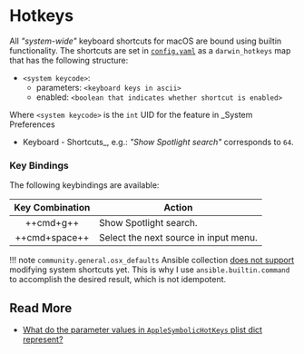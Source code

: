 # Hotkeys

All _"system-wide"_ keyboard shortcuts for macOS are bound using builtin
functionality. The shortcuts are set in
[`config.yaml`](https://github.com/shmileee/dotfiles/blob/master/scripts/common/ansible/config.yaml)
as a `darwin_hotkeys` map that has the following structure:

- `<system keycode>`:
    - parameters: `<keyboard keys in ascii>`
    - enabled: `<boolean that indicates whether shortcut is enabled>`

Where `<system keycode>` is the `int` UID for the feature in _System Preferences
- Keyboard - Shortcuts_, e.g.: _"Show Spotlight search"_ corresponds to `64`.

### Key Bindings

The following keybindings are available: 

| Key Combination | Action                         |
|:---------------:|--------------------------------|
| ++cmd+g++   | Show Spotlight search. |
| ++cmd+space++   | Select the next source in input menu. |

!!! note
    `community.general.osx_defaults` Ansible collection [does not
    support](https://github.com/ansible-collections/community.general/pull/3420)
    modifying system shortcuts yet. This is why I use `ansible.builtin.command`
    to accomplish the desired result, which is not idempotent.

## Read More
- [What do the parameter values in `AppleSymbolicHotKeys` plist dict
  represent?](https://microeducate.tech/what-do-the-parameter-values-in-applesymbolichotkeys-plist-dict-represent/)
